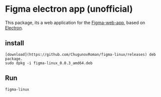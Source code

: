 # Figma electron app (unofficial)

This package, its a web application for the [Figma-web-app](https://figma.com), based on [Electron](http://electron.atom.io).

## install
```
[download](https://github.com/ChugunovRoman/figma-linux/releases) deb package.
sudo dpkg -i figma-linux_0.0.3_amd64.deb
```

## Run
```
figma-linux
```
